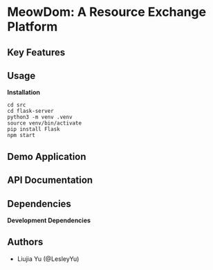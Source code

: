 # MeowDom: A Resource Exchange Platform

## Key Features


## Usage

**Installation**

```
cd src
cd flask-server
python3 -m venv .venv
source venv/bin/activate
pip install Flask
npm start
```

## Demo Application


## API Documentation


## Dependencies

**Development Dependencies**


## Authors

- Liujia Yu (@LesleyYu)